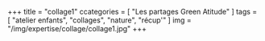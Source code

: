 +++
title = "collage1"
ccategories = [ "Les partages Green Atitude" ]
tags = [ "atelier enfants", "collages", "nature", "récup'" ]
img = "/img/expertise/collage/collage1.jpg"
+++